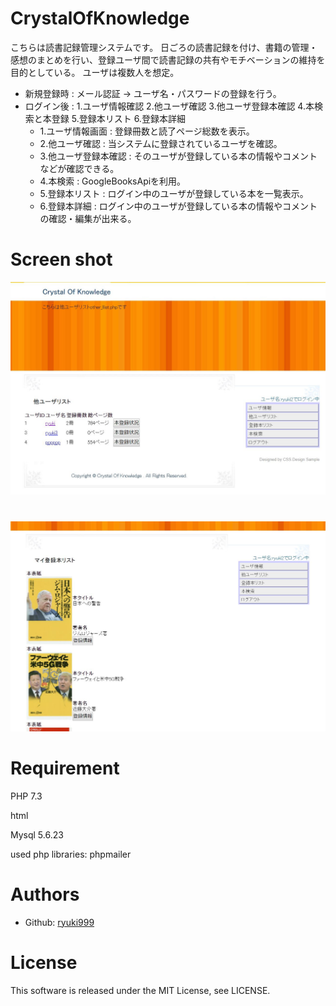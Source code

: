 # CrystalOfKnowledge
こちらは読書記録管理システムです。
日ごろの読書記録を付け、書籍の管理・感想のまとめを行い、登録ユーザ間で読書記録の共有やモチベーションの維持を目的としている。
ユーザは複数人を想定。
- 新規登録時 : メール認証 → ユーザ名・パスワードの登録を行う。
- ログイン後 : 1.ユーザ情報確認 2.他ユーザ確認 3.他ユーザ登録本確認 4.本検索と本登録 5.登録本リスト 6.登録本詳細
  - 1.ユーザ情報画面 : 登録冊数と読了ページ総数を表示。
  - 2.他ユーザ確認 : 当システムに登録されているユーザを確認。
  - 3.他ユーザ登録本確認 : そのユーザが登録している本の情報やコメントなどが確認できる。
  - 4.本検索 : GoogleBooksApiを利用。
  - 5.登録本リスト : ログイン中のユーザが登録している本を一覧表示。
  - 6.登録本詳細 : ログイン中のユーザが登録している本の情報やコメントの確認・編集が出来る。


# Screen shot
![read2](https://github.com/ryuki999/CrystalOfKnowledge/blob/master/img/read2.JPG)
#
![read1](https://github.com/ryuki999/CrystalOfKnowledge/blob/master/img/read1.JPG)


# Requirement
PHP 7.3

html

Mysql 5.6.23

used php libraries: phpmailer

# Authors
- Github: [ryuki999](https://github.com/ryuki999)

# License
This software is released under the MIT License, see LICENSE.
